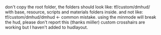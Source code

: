 don't copy the root folder, the folders should look like: tf/custom/dmhud/ with base, resource, scripts and materials folders inside.
and not like: tf/custom/dmhud/dmhud <- common mistake.
using the minmode will break the hud, please don't report this (thanks miiller)
custom crosshairs are working but I haven't added to hudlayout.
